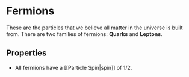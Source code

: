 # Fermions
These are the particles that we believe all matter in the universe is built from. There are two families of fermions: **Quarks** and **Leptons**.

## Properties
* All fermions have a [[Particle Spin|spin]] of 1/2.

